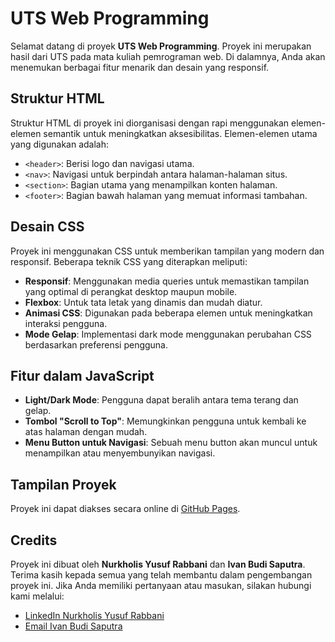 # UTS Web Programming

Selamat datang di proyek **UTS Web Programming**. Proyek ini merupakan hasil dari UTS pada mata kuliah pemrograman web. Di dalamnya, Anda akan menemukan berbagai fitur menarik dan desain yang responsif.

## Struktur HTML

Struktur HTML di proyek ini diorganisasi dengan rapi menggunakan elemen-elemen semantik untuk meningkatkan aksesibilitas. Elemen-elemen utama yang digunakan adalah:

- `<header>`: Berisi logo dan navigasi utama.
- `<nav>`: Navigasi untuk berpindah antara halaman-halaman situs.
- `<section>`: Bagian utama yang menampilkan konten halaman.
- `<footer>`: Bagian bawah halaman yang memuat informasi tambahan.

## Desain CSS

Proyek ini menggunakan CSS untuk memberikan tampilan yang modern dan responsif. Beberapa teknik CSS yang diterapkan meliputi:

- **Responsif**: Menggunakan media queries untuk memastikan tampilan yang optimal di perangkat desktop maupun mobile.
- **Flexbox**: Untuk tata letak yang dinamis dan mudah diatur.
- **Animasi CSS**: Digunakan pada beberapa elemen untuk meningkatkan interaksi pengguna.
- **Mode Gelap**: Implementasi dark mode menggunakan perubahan CSS berdasarkan preferensi pengguna.

## Fitur dalam JavaScript

- **Light/Dark Mode**: Pengguna dapat beralih antara tema terang dan gelap.
- **Tombol "Scroll to Top"**: Memungkinkan pengguna untuk kembali ke atas halaman dengan mudah.
- **Menu Button untuk Navigasi**: Sebuah menu button akan muncul untuk menampilkan atau menyembunyikan navigasi.

## Tampilan Proyek

Proyek ini dapat diakses secara online di [GitHub Pages](https://nurkholisyusufrabbani.github.io/UTS-Web-Programming/).

## Credits

Proyek ini dibuat oleh **Nurkholis Yusuf Rabbani** dan **Ivan Budi Saputra**. Terima kasih kepada semua yang telah membantu dalam pengembangan proyek ini. Jika Anda memiliki pertanyaan atau masukan, silakan hubungi kami melalui:

- [LinkedIn Nurkholis Yusuf Rabbani](https://www.linkedin.com/in/nur-kholis-yusuf-rabbani/)
- [Email Ivan Budi Saputra](mailto:ivanbudi1234@gmail.com)
